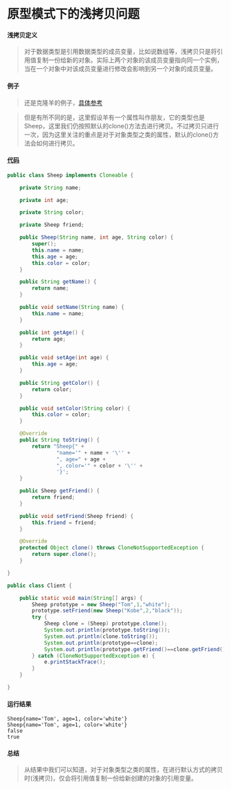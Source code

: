 # 原型模式下的浅拷贝问题

#### 浅拷贝定义

>对于数据类型是引用数据类型的成员变量，比如说数组等，浅拷贝只是将引用值复制一份给新的对象。实际上两个对象的该成员变量指向同一个实例，当在一个对象中对该成员变量进行修改会影响到另一个对象的成员变量。

#### 例子

>还是克隆羊的例子，[具体参考](prototype.md#例子)

>但是有所不同的是，这里假设羊有一个属性叫作朋友，它的类型也是Sheep，这里我们仍按照默认的clone()方法去进行拷贝。不过拷贝只进行一次，因为这里关注的重点是对于对象类型之类的属性，默认的clone()方法会如何进行拷贝。

#### [代码](../../../../../src/main/java/org/fade/pattern/cp/prototype/shallow)

```java
public class Sheep implements Cloneable {

    private String name;

    private int age;

    private String color;

    private Sheep friend;

    public Sheep(String name, int age, String color) {
        super();
        this.name = name;
        this.age = age;
        this.color = color;
    }

    public String getName() {
        return name;
    }

    public void setName(String name) {
        this.name = name;
    }

    public int getAge() {
        return age;
    }

    public void setAge(int age) {
        this.age = age;
    }

    public String getColor() {
        return color;
    }

    public void setColor(String color) {
        this.color = color;
    }

    @Override
    public String toString() {
        return "Sheep{" +
                "name='" + name + '\'' +
                ", age=" + age +
                ", color='" + color + '\'' +
                '}';
    }

    public Sheep getFriend() {
        return friend;
    }

    public void setFriend(Sheep friend) {
        this.friend = friend;
    }

    @Override
    protected Object clone() throws CloneNotSupportedException {
        return super.clone();
    }

}
```

```java
public class Client {

    public static void main(String[] args) {
        Sheep prototype = new Sheep("Tom",1,"white");
        prototype.setFriend(new Sheep("Kobe",2,"black"));
        try {
            Sheep clone = (Sheep) prototype.clone();
            System.out.println(prototype.toString());
            System.out.println(clone.toString());
            System.out.println(prototype==clone);
            System.out.println(prototype.getFriend()==clone.getFriend());
        } catch (CloneNotSupportedException e) {
            e.printStackTrace();
        }
    }

}
```

#### 运行结果

```
Sheep{name='Tom', age=1, color='white'}
Sheep{name='Tom', age=1, color='white'}
false
true
```

#### 总结

>从结果中我们可以知道，对于对象类型之类的属性，在进行默认方式的拷贝时(浅拷贝)，仅会将引用值复制一份给新创建的对象的引用变量。


